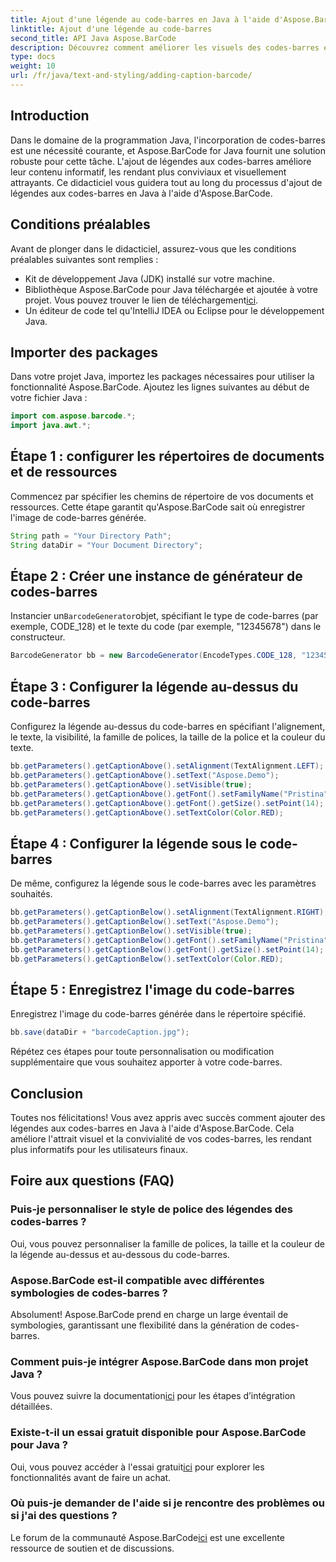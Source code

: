 ```yaml
---
title: Ajout d'une légende au code-barres en Java à l'aide d'Aspose.BarCode
linktitle: Ajout d'une légende au code-barres
second_title: API Java Aspose.BarCode
description: Découvrez comment améliorer les visuels des codes-barres en Java avec Aspose.BarCode. Ajoutez des sous-titres sans effort pour une expérience utilisateur améliorée.
type: docs
weight: 10
url: /fr/java/text-and-styling/adding-caption-barcode/
---
```


## Introduction

Dans le domaine de la programmation Java, l'incorporation de codes-barres est une nécessité courante, et Aspose.BarCode for Java fournit une solution robuste pour cette tâche. L'ajout de légendes aux codes-barres améliore leur contenu informatif, les rendant plus conviviaux et visuellement attrayants. Ce didacticiel vous guidera tout au long du processus d'ajout de légendes aux codes-barres en Java à l'aide d'Aspose.BarCode.

## Conditions préalables

Avant de plonger dans le didacticiel, assurez-vous que les conditions préalables suivantes sont remplies :

- Kit de développement Java (JDK) installé sur votre machine.
-  Bibliothèque Aspose.BarCode pour Java téléchargée et ajoutée à votre projet. Vous pouvez trouver le lien de téléchargement[ici](https://releases.aspose.com/barcode/java/).
- Un éditeur de code tel qu'IntelliJ IDEA ou Eclipse pour le développement Java.

## Importer des packages

Dans votre projet Java, importez les packages nécessaires pour utiliser la fonctionnalité Aspose.BarCode. Ajoutez les lignes suivantes au début de votre fichier Java :

```java
import com.aspose.barcode.*;
import java.awt.*;
```

## Étape 1 : configurer les répertoires de documents et de ressources

Commencez par spécifier les chemins de répertoire de vos documents et ressources. Cette étape garantit qu'Aspose.BarCode sait où enregistrer l'image de code-barres générée. 

```java
String path = "Your Directory Path";
String dataDir = "Your Document Directory";
```

## Étape 2 : Créer une instance de générateur de codes-barres

 Instancier un`BarcodeGenerator`objet, spécifiant le type de code-barres (par exemple, CODE_128) et le texte du code (par exemple, "12345678") dans le constructeur.

```java
BarcodeGenerator bb = new BarcodeGenerator(EncodeTypes.CODE_128, "12345678");
```

## Étape 3 : Configurer la légende au-dessus du code-barres

Configurez la légende au-dessus du code-barres en spécifiant l'alignement, le texte, la visibilité, la famille de polices, la taille de la police et la couleur du texte.

```java
bb.getParameters().getCaptionAbove().setAlignment(TextAlignment.LEFT);
bb.getParameters().getCaptionAbove().setText("Aspose.Demo");
bb.getParameters().getCaptionAbove().setVisible(true);
bb.getParameters().getCaptionAbove().getFont().setFamilyName("Pristina");
bb.getParameters().getCaptionAbove().getFont().getSize().setPoint(14);
bb.getParameters().getCaptionAbove().setTextColor(Color.RED);
```

## Étape 4 : Configurer la légende sous le code-barres

De même, configurez la légende sous le code-barres avec les paramètres souhaités.

```java
bb.getParameters().getCaptionBelow().setAlignment(TextAlignment.RIGHT);
bb.getParameters().getCaptionBelow().setText("Aspose.Demo");
bb.getParameters().getCaptionBelow().setVisible(true);
bb.getParameters().getCaptionBelow().getFont().setFamilyName("Pristina");
bb.getParameters().getCaptionBelow().getFont().getSize().setPoint(14);
bb.getParameters().getCaptionBelow().setTextColor(Color.RED);
```

## Étape 5 : Enregistrez l'image du code-barres

Enregistrez l'image du code-barres générée dans le répertoire spécifié.

```java
bb.save(dataDir + "barcodeCaption.jpg");
```

Répétez ces étapes pour toute personnalisation ou modification supplémentaire que vous souhaitez apporter à votre code-barres.

## Conclusion

Toutes nos félicitations! Vous avez appris avec succès comment ajouter des légendes aux codes-barres en Java à l'aide d'Aspose.BarCode. Cela améliore l'attrait visuel et la convivialité de vos codes-barres, les rendant plus informatifs pour les utilisateurs finaux.

## Foire aux questions (FAQ)

### Puis-je personnaliser le style de police des légendes des codes-barres ?
Oui, vous pouvez personnaliser la famille de polices, la taille et la couleur de la légende au-dessus et au-dessous du code-barres.

### Aspose.BarCode est-il compatible avec différentes symbologies de codes-barres ?
Absolument! Aspose.BarCode prend en charge un large éventail de symbologies, garantissant une flexibilité dans la génération de codes-barres.

### Comment puis-je intégrer Aspose.BarCode dans mon projet Java ?
 Vous pouvez suivre la documentation[ici](https://reference.aspose.com/barcode/java/) pour les étapes d’intégration détaillées.

### Existe-t-il un essai gratuit disponible pour Aspose.BarCode pour Java ?
 Oui, vous pouvez accéder à l'essai gratuit[ici](https://releases.aspose.com/) pour explorer les fonctionnalités avant de faire un achat.

### Où puis-je demander de l'aide si je rencontre des problèmes ou si j'ai des questions ?
 Le forum de la communauté Aspose.BarCode[ici](https://forum.aspose.com/c/barcode/13) est une excellente ressource de soutien et de discussions.